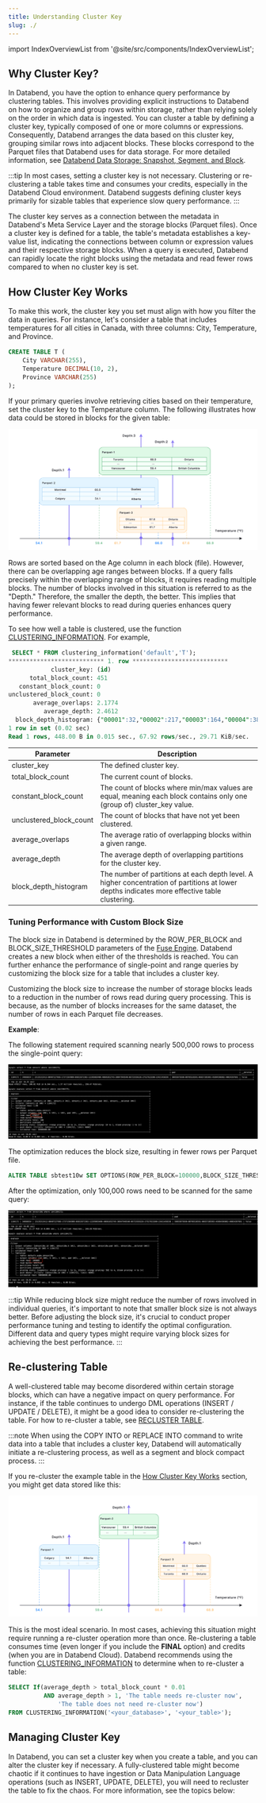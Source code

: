 ```yaml
---
title: Understanding Cluster Key
slug: ./
---
```

import IndexOverviewList from '@site/src/components/IndexOverviewList';

## Why Cluster Key?

In Databend, you have the option to enhance query performance by clustering tables. This involves providing explicit instructions to Databend on how to organize and group rows within storage, rather than relying solely on the order in which data is ingested. You can cluster a table by defining a cluster key, typically composed of one or more columns or expressions. Consequently, Databend arranges the data based on this cluster key, grouping similar rows into adjacent blocks. These blocks correspond to the Parquet files that Databend uses for data storage. For more detailed information, see [Databend Data Storage: Snapshot, Segment, and Block](../20-table/60-optimize-table.md#databend-data-storage-snapshot-segment-and-block).

:::tip
In most cases, setting a cluster key is not necessary. Clustering or re-clustering a table takes time and consumes your credits, especially in the Databend Cloud environment. Databend suggests defining cluster keys primarily for sizable tables that experience slow query performance.
:::

The cluster key serves as a connection between the metadata in Databend's Meta Service Layer and the storage blocks (Parquet files). Once a cluster key is defined for a table, the table's metadata establishes a key-value list, indicating the connections between column or expression values and their respective storage blocks. When a query is executed, Databend can rapidly locate the right blocks using the metadata and read fewer rows compared to when no cluster key is set.

## How Cluster Key Works

To make this work, the cluster key you set must align with how you filter the data in queries. For instance, let's consider a table that includes temperatures for all cities in Canada, with three columns: City, Temperature, and Province.

```sql
CREATE TABLE T (
    City VARCHAR(255),
    Temperature DECIMAL(10, 2),
    Province VARCHAR(255)
);
```

If your primary queries involve retrieving cities based on their temperature, set the cluster key to the Temperature column. The following illustrates how data could be stored in blocks for the given table:

![Alt text](../../../../public/img/sql/clustered.png)

Rows are sorted based on the Age column in each block (file). However, there can be overlapping age ranges between blocks. If a query falls precisely within the overlapping range of blocks, it requires reading multiple blocks. The number of blocks involved in this situation is referred to as the "Depth." Therefore, the smaller the depth, the better. This implies that having fewer relevant blocks to read during queries enhances query performance.

To see how well a table is clustered, use the function [CLUSTERING_INFORMATION](../../../15-sql-functions/111-system-functions/clustering_information.md). For example,

```sql
 SELECT * FROM clustering_information('default','T');
*************************** 1. row ***************************
            cluster_key: (id)   
      total_block_count: 451    
   constant_block_count: 0      
unclustered_block_count: 0     
       average_overlaps: 2.1774   
          average_depth: 2.4612   
  block_depth_histogram: {"00001":32,"00002":217,"00003":164,"00004":38}
1 row in set (0.02 sec)
Read 1 rows, 448.00 B in 0.015 sec., 67.92 rows/sec., 29.71 KiB/sec.
```

| Parameter               	| Description                                                                                                            	|
|-------------------------	|------------------------------------------------------------------------------------------------------------------------	|
| cluster_key         	| The defined cluster key.                                                                                               	|
| total_block_count       	| The current count of blocks.                                                                                           	|
| constant_block_count    	| The count of blocks where min/max values are equal, meaning each block contains only one (group of) cluster_key value. 	|
| unclustered_block_count 	| The count of blocks that have not yet been clustered.                                                                  	|
| average_overlaps        	| The average ratio of overlapping blocks within a given range.                                                          	|
| average_depth           	| The average depth of overlapping partitions for the cluster key.                                                       	|
| block_depth_histogram   	| The number of partitions at each depth level. A higher concentration of partitions at lower depths indicates more effective table clustering.                                                                          	|

### Tuning Performance with Custom Block Size

The block size in Databend is determined by the ROW_PER_BLOCK and BLOCK_SIZE_THRESHOLD parameters of the [Fuse Engine](../../../13-sql-reference/30-table-engines/00-fuse.md). Databend creates a new block when either of the thresholds is reached. You can further enhance the performance of single-point and range queries by customizing the block size for a table that includes a cluster key.

Customizing the block size to increase the number of storage blocks leads to a reduction in the number of rows read during query processing. This is because, as the number of blocks increases for the same dataset, the number of rows in each Parquet file decreases.

**Example**:

The following statement required scanning nearly 500,000 rows to process the single-point query:

![Alt text](../../../../public/img/sql/block-size-before.png)

The optimization reduces the block size, resulting in fewer rows per Parquet file.

```sql
ALTER TABLE sbtest10w SET OPTIONS(ROW_PER_BLOCK=100000,BLOCK_SIZE_THRESHOLD=52428800);
```

After the optimization, only 100,000 rows need to be scanned for the same query:

![Alt text](../../../../public/img/sql/block-size-after.png)

:::tip
While reducing block size might reduce the number of rows involved in individual queries, it's important to note that smaller block size is not always better. Before adjusting the block size, it's crucial to conduct proper performance tuning and testing to identify the optimal configuration. Different data and query types might require varying block sizes for achieving the best performance.
:::

## Re-clustering Table

A well-clustered table may become disordered within certain storage blocks, which can have a negative impact on query performance. For instance, if the table continues to undergo DML operations (INSERT / UPDATE / DELETE), it might be a good idea to consider re-clustering the table. For how to re-cluster a table, see [RECLUSTER TABLE](dml-recluster-table.md).

:::note
When using the COPY INTO or REPLACE INTO command to write data into a table that includes a cluster key, Databend will automatically initiate a re-clustering process, as well as a segment and block compact process.
:::

If you re-cluster the example table in the [How Cluster Key Works](#how-cluster-key-works) section, you might get data stored like this:

![Alt text](../../../../public/img/sql/well-clustered.png)

This is the most ideal scenario. In most cases, achieving this situation might require running a re-cluster operation more than once. Re-clustering a table consumes time (even longer if you include the **FINAL** option) and credits (when you are in Databend Cloud). Databend recommends using the function [CLUSTERING_INFORMATION](../../../15-sql-functions/111-system-functions/clustering_information.md) to determine when to re-cluster a table:

```sql
SELECT If(average_depth > total_block_count * 0.01
          AND average_depth > 1, 'The table needs re-cluster now',
              'The table does not need re-cluster now')
FROM CLUSTERING_INFORMATION('<your_database>', '<your_table>'); 
```

## Managing Cluster Key

In Databend, you can set a cluster key when you create a table, and you can alter the cluster key if necessary. A fully-clustered table might become chaotic if it continues to have ingestion or Data Manipulation Language operations (such as INSERT, UPDATE, DELETE), you will need to recluster the table to fix the chaos. For more information, see the topics below:

<IndexOverviewList />